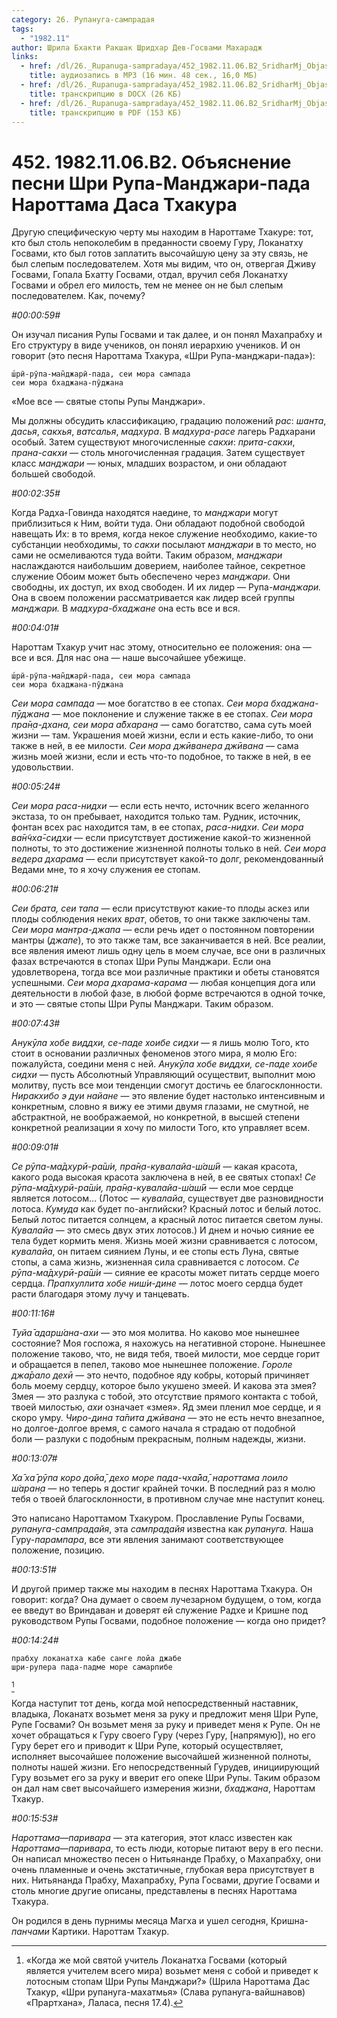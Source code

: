```yaml
---
category: 26. Рупануга-сампрадая
tags:
  - "1982.11"
author: Шрила Бхакти Ракшак Шридхар Дев-Госвами Махарадж
links:
  - href: /dl/26._Rupanuga-sampradaya/452_1982.11.06.B2_SridharMj_Objasnenie_pesni_Shri_Rupa-Mandzhari-pada_Narottama_Dasa_Thakura.mp3
    title: аудиозапись в MP3 (16 мин. 48 сек., 16,0 МБ)
  - href: /dl/26._Rupanuga-sampradaya/452_1982.11.06.B2_SridharMj_Objasnenie_pesni_Shri_Rupa-Mandzhari-pada_Narottama_Dasa_Thakura.docx
    title: транскрипцию в DOCX (26 КБ)
  - href: /dl/26._Rupanuga-sampradaya/452_1982.11.06.B2_SridharMj_Objasnenie_pesni_Shri_Rupa-Mandzhari-pada_Narottama_Dasa_Thakura.pdf
    title: транскрипцию в PDF (153 КБ)
---
```


# 452. 1982.11.06.B2. Объяснение песни Шри Рупа-Манджари-пада Нароттама Даса Тхакура

Другую специфическую черту мы находим в Нароттаме Тхакуре: тот, кто был столь непоколебим в преданности своему Гуру, Локанатху Госвами, кто был готов заплатить высочайшую цену за эту связь, не был слепым последователем. Хотя мы видим, что он, отвергая Дживу Госвами, Гопала Бхатту Госвами, отдал, вручил себя Локанатху Госвами и обрел его милость, тем не менее он не был слепым последователем. Как, почему?

*#00:00:59#*

Он изучал писания Рупы Госвами и так далее, и он понял Махапрабху и Его структуру в виде учеников, он понял иерархию учеников. И он говорит (это песня Нароттама Тхакура, «Шри Рупа-манджари-пада»):

    ш́рӣ-рӯпа-ман̃джарӣ-пада, сеи мора сампада
    сеи мора бхаджана-пӯджана

«Мое все — святые стопы Рупы Манджари».

Мы должны обсудить классификацию, градацию положений *рас*: *шанта*, *дасья*, *сакхья*, *ватсалья*, *мадхура*. В *мадхура-расе* лагерь Радхарани особый. Затем существуют многочисленные *сакхи*: *прита-сакхи*, *прана-сакхи* — столь многочисленная градация. Затем существует класс *манджари* — юных, младших возрастом, и они обладают большей свободой.

*#00:02:35#*

Когда Радха-Говинда находятся наедине, то *манджари* могут приблизиться к Ним, войти туда. Они обладают подобной свободой навещать Их: в то время, когда некое служение необходимо, какие-то субстанции необходимы, то *сакхи* посылают *манджари* в то место, но сами не осмеливаются туда войти. Таким образом, *манджари* наслаждаются наибольшим доверием, наиболее тайное, секретное служение Обоим может быть обеспечено через *манджари*. Они свободны, их доступ, их вход свободен. И их лидер — Рупа-*манджари.* Она в своем положении рассматривается как лидер всей группы *манджари.* В *мадхура-бхаджане* она есть все и вся.

*#00:04:01#*

Нароттам Тхакур учит нас этому, относительно ее положения: она — все и вся. Для нас она — наше высочайшее убежище.

    ш́рӣ-рӯпа-ман̃джарӣ-пада, сеи мора сампада
    сеи мора бхаджана-пӯджана

*Сеи мора сампада* — мое богатство в ее стопах. *Сеи мора бхаджана-пӯджана* — мое поклонение и служение также в ее стопах. *Сеи мора пра̄н̣а-дхана, сеи мора а̄бхаран̣а* — само богатство, сама суть моей жизни — там. Украшения моей жизни, если и есть какие-либо, то они также в ней, в ее милости. *Сеи мора джӣванера джӣвана* — сама жизнь моей жизни, если и есть что-то подобное, то также в ней, в ее удовольствии.

*#00:05:24#*

*Сеи мора раса-нидхи* — если есть нечто, источник всего желанного экстаза, то он пребывает, находится только там. Рудник, источник, фонтан всех рас находится там, в ее стопах, *раса-нидхи*. *Сеи мора ва̄н̃чха̄-сидхи* — если присутствует достижение какой-то жизненной полноты, то это достижение жизненной полноты только в ней. *Сеи мора ведера дхарама* — если присутствует какой-то долг, рекомендованный Ведами мне, то я хочу служения ее стопам.

*#00:06:21#*

*Сеи брата, сеи тапа* — если присутствуют какие-то плоды аскез или плоды соблюдения неких *врат*, обетов, то они также заключены там. *Сеи мора мантра-джапа* — если речь идет о постоянном повторении мантры (*джапе*), то это также там, все заканчивается в ней. Все реалии, все явления имеют лишь одну цель в моем случае, все они в различных фазах встречаются в стопах Шри Рупы Манджари. Если она удовлетворена, тогда все мои различные практики и обеты становятся успешными. *Сеи мора дхарама-карама* — любая концепция дога или деятельности в любой фазе, в любой форме встречаются в одной точке, и это — святые стопы Шри Рупы Манджари. Таким образом.

*#00:07:43#*

*Анукӯла хобе виддхи, се-паде хоибе сидхи* — я лишь молю Того, кто стоит в основании различных феноменов этого мира, я молю Его: пожалуйста, соедини меня с ней. *Анукӯла хобе виддхи, се-паде хоибе сидхи* — пусть Абсолютный Управляющий осуществит, выполнит мою молитву, пусть все мои тенденции смогут достичь ее благосклонности. *Ниракхибо э дуи найане* — это явление будет настолько интенсивным и конкретным, словно я вижу ее этими двумя глазами, не смутной, не абстрактной, не воображаемой, но конкретной, в высшей степени конкретной реализации я хочу по милости Того, кто управляет всем.

*#00:09:01#*

*Се рӯпа-ма̄дхурӣ-ра̄ш́и, пра̄н̣а-кувалайа-ш́аш́ӣ* — какая красота, какого рода высокая красота заключена в ней, в ее святых стопах! *Се рӯпа-ма̄дхурӣ-ра̄ш́и, пра̄н̣а-кувалайа-ш́аш́ӣ* — если мое сердце является лотосом… (Лотос — *кувалайа*, существует две разновидности лотоса. *Кумуда* как будет по-английски? Красный лотос и белый лотос. Белый лотос питается солнцем, а красный лотос питается светом луны. *Кувалайа* — это смесь двух этих лотосов.) И днем и ночью сияние ее тела будет кормить меня. Жизнь моей жизни сравнивается с лотосом, *кувалайа*, он питаем сиянием Луны, и ее стопы есть Луна, святые стопы, а сама жизнь, жизненная сила сравнивается с лотосом. *Се рӯпа-ма̄дхурӣ-ра̄ш́и* — сияние ее красоты может питать сердце моего сердца. *Прапхуллита хобе ниш́и-дине* — лотос моего сердца будет расти благодаря этому лучу и танцевать.

*#00:11:16#*

*Туйа̄ адарш́ана-ахи* — это моя молитва. Но каково мое нынешнее состояние? Моя госпожа, я нахожусь на негативной стороне. Нынешнее положение таково, что, не видя тебя, твоей милости, мое сердце горит и обращается в пепел, таково мое нынешнее положение. *Гороле джа̄рало дехӣ* — это нечто, подобное яду кобры, который причиняет боль моему сердцу, которое было укушено змеей. И какова эта змея? Змея — это разлука с тобой, это отсутствие прямого контакта с тобой, твоей милостью, *ахи* означает «змея». Яд змеи пленил мое сердце, и я скоро умру. *Чиро-дина та̄пита джӣвана* — это не есть нечто внезапное, но долгое-долгое время, с самого начала я страдаю от подобной боли — разлуки с подобным прекрасным, полным надежды, жизни.

*#00:13:07#*

*Ха̄ ха̄ рӯпа коро дойа̄, дехо море пада-чха̄йа̄, нароттама лоило ш́аран̣а* — но теперь я достиг крайней точки. В последний раз я молю тебя о твоей благосклонности, в противном случае мне наступит конец.

Это написано Нароттамом Тхакуром. Прославление Рупы Госвами, *рупануга-сампрадайя*, эта *сампрадайя* известна как *рупануга.* Наша Гуру-*парампара*, все эти явления занимают соответствующее положение, позицию.

*#00:13:51#*

И другой пример также мы находим в песнях Нароттама Тхакура. Он говорит: когда? Она думает о своем лучезарном будущем, о том, когда ее введут во Вриндаван и доверят ей служение Радхе и Кришне под руководством Рупы Госвами, подобное положение — когда оно придет?

*#00:14:24#*

    прабху локанатха кабе санге лойа джабе
    шри-рупера пада-падме море самарпибе
[^_ftn1]

Когда наступит тот день, когда мой непосредственный наставник, владыка, Локанатх возьмет меня за руку и предложит меня Шри Рупе, Рупе Госвами? Он возьмет меня за руку и приведет меня к Рупе. Он не хочет обращаться к Гуру своего Гуру (через Гуру, [напрямую]), но его Гуру берет его и приводит к Шри Рупе, который осуществляет, исполняет высочайшее положение высочайшей жизненной полноты, полноты нашей жизни. Его непосредственный Гурудев, инициирующий Гуру возьмет его за руку и вверит его опеке Шри Рупы. Таким образом он дал нам свет высочайшего измерения жизни, *бхаджана*, Нароттам Тхакур.

*#00:15:53#*

*Нароттама*—*паривара* — эта категория, этот класс известен как *Нароттама*—*паривара*, то есть люди, которые питают веру в его песни. Он написал множество песен о Нитьянанде Прабху, о Махапрабху, они очень пламенные и очень экстатичные, глубокая вера присутствует в них. Нитьянанда Прабху, Махапрабху, Рупа Госвами, другие Госвами и столь многие другие описаны, представлены в песнях Нароттама Тхакура.

Он родился в день пурнимы месяца Магха и ушел сегодня, Кришна-*панчами* Картики. Нароттам Тхакур.



[^_ftn1]: «Когда же мой святой учитель Локанатха Госвами (который является учителем всего мира) возьмет меня с собой и приведет к лотосным стопам Шри Рупы Манджари?» (Шрила Нароттама Дас Тхакур, «Шри рупануга-махатмья» (Слава рупануга-вайшнавов) «Прартхана», Лаласа, песня 17.4).

